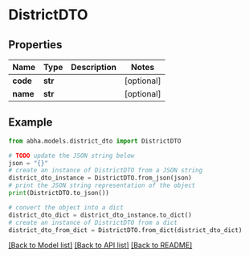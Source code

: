 # DistrictDTO


## Properties

Name | Type | Description | Notes
------------ | ------------- | ------------- | -------------
**code** | **str** |  | [optional] 
**name** | **str** |  | [optional] 

## Example

```python
from abha.models.district_dto import DistrictDTO

# TODO update the JSON string below
json = "{}"
# create an instance of DistrictDTO from a JSON string
district_dto_instance = DistrictDTO.from_json(json)
# print the JSON string representation of the object
print(DistrictDTO.to_json())

# convert the object into a dict
district_dto_dict = district_dto_instance.to_dict()
# create an instance of DistrictDTO from a dict
district_dto_from_dict = DistrictDTO.from_dict(district_dto_dict)
```
[[Back to Model list]](../README.md#documentation-for-models) [[Back to API list]](../README.md#documentation-for-api-endpoints) [[Back to README]](../README.md)


